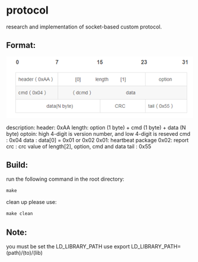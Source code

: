 protocol
====
research and implementation of socket-based
custom protocol.

Format:
---
![](https://github.com/Lqinggang/protocol/blob/master/format.png)


description:
header: 0xAA
length: option (1 byte) + cmd (1 byte) + data (N byte)
optoin: high 4-digit is version number, and low 4-digit is reseved
cmd   : 0x04
data  : data[0] = 0x01 or 0x02
         0x01: heartbeat package
		 0x02: report 
crc   : crc value of  length[2], option, cmd and data
tail  : 0x55


Build:
---
run the following command in the root directory:
```c
make
```
clean up please use:
```c
make clean
```

Note:
---
you must be set the LD_LIBRARY_PATH use
export LD_LIBRARY_PATH=(path)/(to)/(lib)


